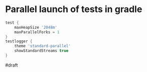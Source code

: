 # Parallel launch of tests in gradle

```groovy
test {
    maxHeapSize '2048m'
    maxParallelForks = 1
}
testlogger {
    theme 'standard-parallel'
    showStandardStreams true
}
```
#draft